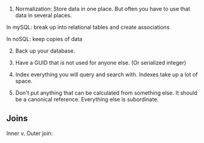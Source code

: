 1. Normalization: Store data in one place. But often you have to use that data in several places. 

In mySQL: break up into relational tables
and create associations

In noSQL: keep copies of data

2. Back up your database.

3. Have a GUID that is not used for anyone else. (Or serialized integer)

4. Index everything you will query and search with. Indexes take up a lot of space. 

5. Don't put anything that can be calculated from something else. It should be a canonical reference. Everything else is subordinate. 

## Joins

Inner v. Outer join: